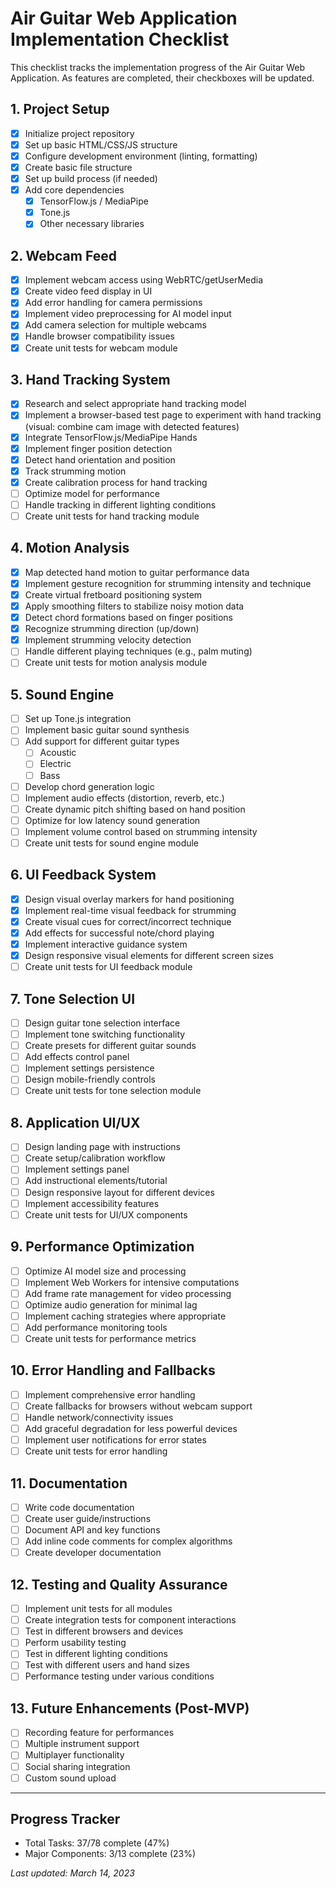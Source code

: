 # Air Guitar Web Application Implementation Checklist

This checklist tracks the implementation progress of the Air Guitar Web Application. As features are completed, their checkboxes will be updated.

## 1. Project Setup
- [x] Initialize project repository
- [x] Set up basic HTML/CSS/JS structure
- [x] Configure development environment (linting, formatting)
- [x] Create basic file structure
- [x] Set up build process (if needed)
- [x] Add core dependencies
  - [x] TensorFlow.js / MediaPipe
  - [x] Tone.js
  - [x] Other necessary libraries

## 2. Webcam Feed
- [x] Implement webcam access using WebRTC/getUserMedia
- [x] Create video feed display in UI
- [x] Add error handling for camera permissions
- [x] Implement video preprocessing for AI model input
- [x] Add camera selection for multiple webcams
- [x] Handle browser compatibility issues
- [x] Create unit tests for webcam module

## 3. Hand Tracking System
- [x] Research and select appropriate hand tracking model
- [x] Implement a browser-based test page to experiment with hand tracking (visual: combine cam image with detected features)
- [x] Integrate TensorFlow.js/MediaPipe Hands
- [x] Implement finger position detection
- [x] Detect hand orientation and position
- [x] Track strumming motion
- [x] Create calibration process for hand tracking
- [ ] Optimize model for performance
- [ ] Handle tracking in different lighting conditions
- [ ] Create unit tests for hand tracking module

## 4. Motion Analysis
- [x] Map detected hand motion to guitar performance data
- [x] Implement gesture recognition for strumming intensity and technique
- [x] Create virtual fretboard positioning system
- [x] Apply smoothing filters to stabilize noisy motion data
- [x] Detect chord formations based on finger positions
- [x] Recognize strumming direction (up/down)
- [x] Implement strumming velocity detection
- [ ] Handle different playing techniques (e.g., palm muting)
- [ ] Create unit tests for motion analysis module

## 5. Sound Engine
- [ ] Set up Tone.js integration
- [ ] Implement basic guitar sound synthesis
- [ ] Add support for different guitar types
  - [ ] Acoustic
  - [ ] Electric
  - [ ] Bass
- [ ] Develop chord generation logic
- [ ] Implement audio effects (distortion, reverb, etc.)
- [ ] Create dynamic pitch shifting based on hand position
- [ ] Optimize for low latency sound generation
- [ ] Implement volume control based on strumming intensity
- [ ] Create unit tests for sound engine module

## 6. UI Feedback System
- [x] Design visual overlay markers for hand positioning
- [x] Implement real-time visual feedback for strumming
- [x] Create visual cues for correct/incorrect technique
- [x] Add effects for successful note/chord playing
- [x] Implement interactive guidance system
- [x] Design responsive visual elements for different screen sizes
- [ ] Create unit tests for UI feedback module

## 7. Tone Selection UI
- [ ] Design guitar tone selection interface
- [ ] Implement tone switching functionality
- [ ] Create presets for different guitar sounds
- [ ] Add effects control panel
- [ ] Implement settings persistence
- [ ] Design mobile-friendly controls
- [ ] Create unit tests for tone selection module

## 8. Application UI/UX
- [ ] Design landing page with instructions
- [ ] Create setup/calibration workflow
- [ ] Implement settings panel
- [ ] Add instructional elements/tutorial
- [ ] Design responsive layout for different devices
- [ ] Implement accessibility features
- [ ] Create unit tests for UI/UX components

## 9. Performance Optimization
- [ ] Optimize AI model size and processing
- [ ] Implement Web Workers for intensive computations
- [ ] Add frame rate management for video processing
- [ ] Optimize audio generation for minimal lag
- [ ] Implement caching strategies where appropriate
- [ ] Add performance monitoring tools
- [ ] Create unit tests for performance metrics

## 10. Error Handling and Fallbacks
- [ ] Implement comprehensive error handling
- [ ] Create fallbacks for browsers without webcam support
- [ ] Handle network/connectivity issues
- [ ] Add graceful degradation for less powerful devices
- [ ] Implement user notifications for error states
- [ ] Create unit tests for error handling

## 11. Documentation
- [ ] Write code documentation
- [ ] Create user guide/instructions
- [ ] Document API and key functions
- [ ] Add inline code comments for complex algorithms
- [ ] Create developer documentation

## 12. Testing and Quality Assurance
- [ ] Implement unit tests for all modules
- [ ] Create integration tests for component interactions
- [ ] Test in different browsers and devices
- [ ] Perform usability testing
- [ ] Test in different lighting conditions
- [ ] Test with different users and hand sizes
- [ ] Performance testing under various conditions

## 13. Future Enhancements (Post-MVP)
- [ ] Recording feature for performances
- [ ] Multiple instrument support
- [ ] Multiplayer functionality
- [ ] Social sharing integration
- [ ] Custom sound upload

---

## Progress Tracker
- Total Tasks: 37/78 complete (47%)
- Major Components: 3/13 complete (23%)

*Last updated: March 14, 2023* 